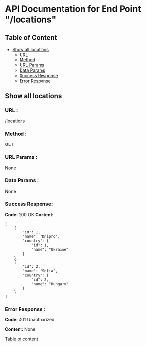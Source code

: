 # API Documentation for End Point "/locations"

<a name="table-of-content"></a>
## Table of Content

- [Show all locations](#all-locations)
    - [URL](#all-locations-url)
    - [Method](#all-locations-method)
    - [URL Params](#all-locations-url-params)
    - [Data Params](#all-locations-data-params)
    - [Success Response](#all-locations-success-response)
    - [Error Response](#all-locations-error-response)

<a name="all-locations"></a>
## Show all locations

<a name="all-locations-url"></a>
### URL :
/locations

<a name="all-locations-method"></a>
### Method :
GET

<a name="all-locations-url-params"></a>
### URL Params :
None

<a name="all-locations-data-params"></a>
### Data Params :
None

<a name="all-locations-success-response"></a>
### Success Response:
**Code:** 200 OK
**Content:** 

    [
        {
            "id": 1,
            "name": "Dnipro",
            "country": {
                "id": 1,
                "name": "Ukraine"
            }
        },
        {
            "id": 2,
            "name": "Sofia",
            "country": {
                "id": 2,
                "name": "Hungary"
            }
        }
    ]

<a name="all-locations-error-response"></a>
### Error Response :
**Code:** 401 Unauthorized

**Content:** None

[Table of content](#table-of-content)